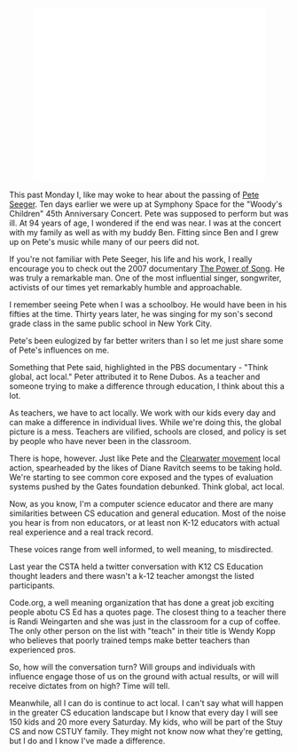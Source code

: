 <!--
.. title: What I learned from Pete Seeger
.. slug: 2014-01-30-pete-seeger.md
.. date: 2014-01-30
.. type: text
-->



<div align=center>
<iframe width="420" height="315" src="//www.youtube.com/embed/VucczIg98Gw" frameborder="0" allowfullscreen></iframe>
</div>

This past Monday I, like may woke to hear about the passing of
[Pete Seeger](http://en.wikipedia.org/wiki/Pete_Seeger). Ten days
earlier we were up at Symphony Space for the "Woody's Children" 45th
Anniversary Concert. Pete was supposed to perform but was ill. At 94
years of age, I wondered if the end was near. I was at the concert
with my family as well as with my buddy Ben. Fitting since Ben and I
grew up on Pete's music while many of our peers did not.

If you're not familiar with Pete Seeger, his life and his work, I
really encourage you to check out the 2007 documentary [The Power of
Song](http://video.pbs.org/video/2365166823/). He was truly a
remarkable man. One of the most influential singer, songwriter,
activists of our times yet remarkably humble and approachable.

I remember seeing Pete when I was a schoolboy. He would have been in
his fifties at the time. Thirty years later, he was singing for my
son's second grade class in the same public school in New York City.

Pete's been eulogized by far better writers than I so let me just
share some of Pete's influences on me.

Something that Pete said, highlighted in the PBS documentary - "Think
global, act local." Peter attributed it to Rene Dubos. As a teacher
and someone trying to make a difference through education, I think
about this a lot.

As teachers, we have to act locally. We work with our kids every day
and can make a difference in individual lives. While we're doing this,
the global picture is a mess. Teachers are vilified, schools are
closed, and policy is set by people who have never been in the
classroom.

There is hope, however. Just like Pete and the [Clearwater
movement](http://en.wikipedia.org/wiki/Hudson_River_Sloop_Clearwater)
local action, spearheaded by the likes of Diane Ravitch seems to be
taking hold. We're starting to see common core exposed and the types
of evaluation systems pushed by the Gates foundation debunked. Think
global, act local.

Now, as you know, I'm a computer science educator and there are many
similarities between CS education and general education. Most of the
noise you hear is from non educators, or at least non K-12
educators with actual real experience and a real track record.

These voices range from well informed, to well meaning, to
misdirected.

Last year the CSTA held a twitter conversation with K12
CS Education thought leaders and there wasn't a k-12 teacher amongst
the listed participants.

Code.org, a well meaning organization that has done a great job
exciting people abotu CS Ed has a quotes page. The closest thing to a
teacher there is Randi Weingarten and she was just in the classroom
for a cup of coffee. The only other person on the list with "teach" in
their title is Wendy Kopp who believes that poorly trained temps make
better teachers than experienced pros.

So, how will the conversation turn? Will groups and individuals with
influence engage those of us on the ground with actual results, or
will will receive dictates from on high? Time will tell.

Meanwhile, all I can do is continue to act local. I can't say what
will happen in the greater CS education landscape but I know that
every day I will see 150 kids and 20 more every Saturday. My kids, who
will be part of the Stuy CS and now CSTUY family. They might not know
now what they're getting, but I do and I know I've made a difference.

